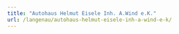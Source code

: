 ```yaml
---
title: "Autohaus Helmut Eisele Inh. A.Wind e.K."
url: /langenau/autohaus-helmut-eisele-inh-a-wind-e-k/
---
```

